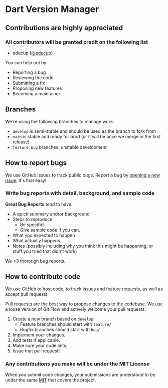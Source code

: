 # Dart Version Manager

## Contributions are highly appreciated

### All contributors will be granted credit on the following list

* educup ([@educup](https://github.com/educup))

You can help out by:

* Reporting a bug
* Reviewing the code
* Submitting a fix
* Proposing new features
* Becoming a maintainer

## Branches

We're using the following branches to manage work:

* `develop` is semi-stable and should be used as the branch to fork from
* `main` is stable and ready for prod (or it will be once we merge in the first release)
* `feature`, `bug` branches: unstable development

## How to report bugs

We use GitHub issues to track public bugs. Report a bug by [opening a new issue](https://github.com/educup/dart_version_manager/issues/new/choose); it's that easy!

### Write bug reports with detail, background, and sample code

**Great Bug Reports** tend to have:

* A quick summary and/or background
* Steps to reproduce
  * Be specific!
  * Give sample code if you can.
* What you expected to happen
* What actually happens
* Notes (possibly including why you think this might be happening, or stuff you tried that didn't work)

We <3 thorough bug reports.

## How to contribute code

We use GitHub to host code, to track issues and feature requests, as well as accept pull requests.

Pull requests are the best way to propose changes to the codebase. We use a loose version of Git Flow
and actively welcome your pull requests:

1. Create a new branch based on `develop`:
   * Feature branches should start with `feature/`
   * Bugfix branches should start with `bug/`
2. Implement your changes.
3. Add tests if applicable.
4. Make sure your code lints.
5. Issue that pull request!

### Any contributions you make will be under the MIT License

When you submit code changes, your submissions are understood to be under the same [MIT](LICENSE) that covers the project.
